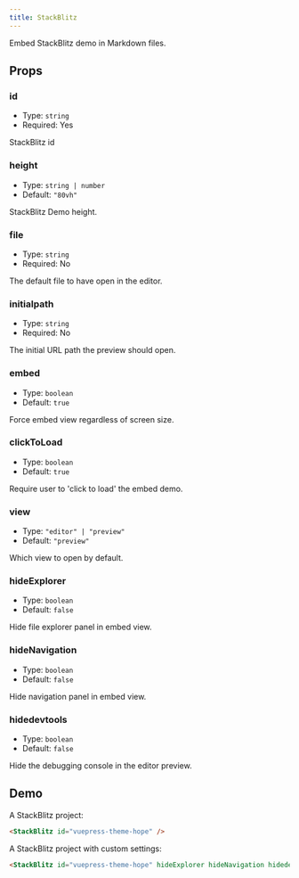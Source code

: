 ```yaml
---
title: StackBlitz
---
```


Embed StackBlitz demo in Markdown files.

<!-- more -->

## Props

### id

- Type: `string`
- Required: Yes

StackBlitz id

### height

- Type: `string | number`
- Default: `"80vh"`

StackBlitz Demo height.

### file

- Type: `string`
- Required: No

The default file to have open in the editor.

### initialpath

- Type: `string`
- Required: No

The initial URL path the preview should open.

### embed

- Type: `boolean`
- Default: `true`

Force embed view regardless of screen size.

### clickToLoad

- Type: `boolean`
- Default: `true`

Require user to 'click to load' the embed demo.

### view

- Type: `"editor" | "preview"`
- Default: `"preview"`

Which view to open by default.

### hideExplorer

- Type: `boolean`
- Default: `false`

Hide file explorer panel in embed view.

### hideNavigation

- Type: `boolean`
- Default: `false`

Hide navigation panel in embed view.

### hidedevtools

- Type: `boolean`
- Default: `false`

Hide the debugging console in the editor preview.

## Demo

A StackBlitz project:

<StackBlitz id="vuepress-theme-hope" />

```md
<StackBlitz id="vuepress-theme-hope" />
```

A StackBlitz project with custom settings:

<StackBlitz id="vuepress-theme-hope" hideExplorer hideNavigation hidedevtools />

```md
<StackBlitz id="vuepress-theme-hope" hideExplorer hideNavigation hidedevtools />
```
